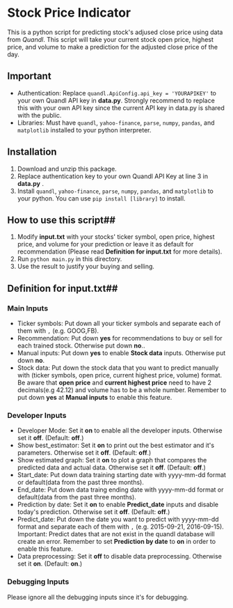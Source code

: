 # Stock Price Indicator

This is a python script for predicting stock's adjused close price using data from _Quandl_. This script will take your current stock open price, highest price, and volume to make a prediction for the adjusted close price of the day. 

## Important

- Authentication: Replace `quandl.ApiConfig.api_key = 'YOURAPIKEY'` to your own Quandl API key in **data.py**. Strongly recommend to replace this with your own API key since the current API key in data.py is shared with the public.
- Libraries: Must have `quandl`, `yahoo-finance`, `parse`, `numpy`, `pandas`, and `matplotlib` installed to your python interpreter.

## Installation

1. Download and unzip this package. 
2. Replace authentication key to your own Quandl API Key at line 3 in **data.py** .
3. Install `quandl`, `yahoo-finance`, `parse`, `numpy`, `pandas`, and `matplotlib` to your python. You can use `pip install [library]` to install.

## How to use this script##
1. Modify **input.txt** with your stocks' ticker symbol, open price, highest price, and volume for your prediction or leave it as default for recommendation (Please read **Definition for input.txt** for more details).
2. Run `python main.py` in this directory.
3. Use the result to justify your buying and selling.

## Definition for input.txt##
### Main Inputs
- Ticker symbols: Put down all your ticker symbols and separate each of them with `,` (e.g. GOOG,FB).
- Recommendation: Put down **yes** for recommendations to buy or sell for each trained stock. Otherwise put down **no**..
- Manual inputs: Put down **yes** to enable **Stock data** inputs. Otherwise put down **no**.
- Stock data: Put down the stock data that you want to predict manually with (ticker symbols, open price, current highest price, volume) format. Be aware that **open price** and **current highest price** need to have 2 decimals(e.g 42.12) and volume has to be a whole number. Remember to put down **yes** at **Manual inputs** to enable this feature.

### Developer Inputs
- Developer Mode: Set it **on** to enable all the developer inputs. Otherwise set it **off**. (Default: **off**.)
- Show best_estimator: Set it **on** to print out the best estimator and it's parameters. Otherwise set it **off**. (Default: **off**.)
- Show estimated graph: Set it **on** to plot a graph that compares the predicted data and actual data. Otherwise set it **off**. (Default: **off**.)
- Start_date: Put down data training starting date with yyyy-mm-dd format or default(data from the past three months).
- End_date: Put down data traing ending date with yyyy-mm-dd format or default(data from the past three months).
- Prediction by date: Set it **on** to enable **Predict_date** inputs and disable today's prediction. Otherwise set it **off**. (Default: **off**.)
- Predict_date: Put down the date you want to predict with yyyy-mm-dd format and separate each of them with `,` (e.g. 2015-09-21, 2016-09-15). Important: Predict dates that are not exist in the quandl database will create an error. Remember to set **Prediction by date** to **on** in order to enable this feature.
- Data preprocessing: Set it **off** to disable data preprocessing. Otherwise set it **on**. (Default: **on**.)

### Debugging Inputs
Please ignore all the debugging inputs since it's for debugging.
